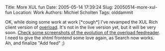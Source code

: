Title: More XUL fun
Date: 2005-05-14 17:39:24
Slug: 20050514-more-xul-fun
Location: Work
Authors: Michiel Scholten
Tags: olddammit

<p>OK, while doing some work at work [*cough*] I've revamped the XUL Rich client version of <a href="/page/html/overload">overload</a>. It's not in the live version yet, but it will be very soon. <a href="/gallery/overload/">Check some screenshots of the evolution of the overload feedreader</a>. I need to give the xhtml frontend some love again, as Search now works. Ah, and finalize "Add feed" ;)</p>